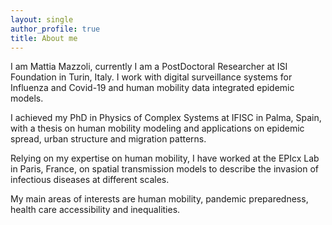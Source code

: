 ```yaml
---
layout: single
author_profile: true
title: About me
---
```




I am Mattia Mazzoli, currently I am a PostDoctoral Researcher at ISI Foundation in Turin, Italy.
I work with digital surveillance systems for Influenza and Covid-19 and human mobility data integrated epidemic models.

I achieved my PhD in Physics of Complex Systems at IFISC in Palma, Spain, with a thesis on human mobility modeling and applications on epidemic spread, urban structure and migration patterns.

Relying on my expertise on human mobility, I have worked at the EPIcx Lab in Paris, France, on spatial transmission models to describe the invasion of infectious diseases at different scales.

My main areas of interests are human mobility, pandemic preparedness, health care accessibility and inequalities.

